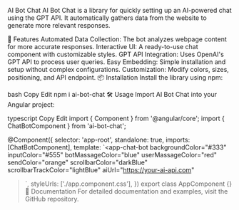 AI Bot Chat
AI Bot Chat is a library for quickly setting up an AI-powered chat using the GPT API. It automatically gathers data from the website to generate more relevant responses.

🚀 Features
Automated Data Collection: The bot analyzes webpage content for more accurate responses.
Interactive UI: A ready-to-use chat component with customizable styles.
GPT API Integration: Uses OpenAI's GPT API to process user queries.
Easy Embedding: Simple installation and setup without complex configurations.
Customization: Modify colors, sizes, positioning, and API endpoint.
📦 Installation
Install the library using npm:

bash
Copy
Edit
npm i ai-bot-chat
🛠 Usage
Import AI Bot Chat into your Angular project:

typescript
Copy
Edit
import { Component } from '@angular/core';
import { ChatBotComponent } from 'ai-bot-chat';

@Component({
  selector: 'app-root',
  standalone: true,
  imports: [ChatBotComponent],
  template: `<app-chat-bot 
    backgroundColor="#333"
    inputColor="#555"
    botMassageColor="blue"
    userMassageColor="red"
    sendColor="orange"
    scrollbarColor="darkBlue"
    scrollbarTrackColor="lightBlue"
    aiUrl="https://your-ai-api.com"
  ></app-chat-bot>`,
  styleUrls: ['./app.component.css'],
})
export class AppComponent {}
📖 Documentation
For detailed documentation and examples, visit the GitHub repository.
